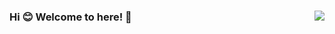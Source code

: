 #
<img align="right" src="https://github-readme-stats.vercel.app/api?username=alvarosamudio&show_icons=true&icon_color=66ccff&text_color=24292e&bg_color=ffffff&hide_title=true" />

### Hi :blush: Welcome to here! :wave:
<!--
**alvarosamudio/alvarosamudio** is a ✨ _special_ ✨ repository because its `README.md` (this file) appears on your GitHub profile.
-->

